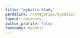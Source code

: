```yaml
---
title: "mybatis Study"
permalink: /categories/mybatis/
layout: category
author_profile: false
taxonomy: mybatis
---
```

